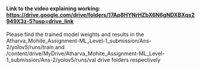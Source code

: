 #### Link to the video explaining working: https://drive.google.com/drive/folders/17Ap8HYNrHZbX6N6gNDXBXqs2949X3z-5?usp=drive_link
Please find the trained model weights and results in the Atharva_Mohite_Assignment-ML_Level-1_submission/Ans-2/yolov5/runs/train and /content/drive/MyDrive/Atharva_Mohite_Assignment-ML_Level-1_submission/Ans-2/yolov5/runs/val drive folders respectively
